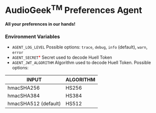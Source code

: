 # AudioGeek<sup>TM</sup> Preferences Agent
#### All your preferences in our hands!

### Environment Variables
* `AGENT_LOG_LEVEL` Possible options: `trace`, `debug`, `info` (default), `warn`, `error`
* `AGENT_SECRET`<span style="color:red">*</span> Secret used to decode Huell Token
* `AGENT_JWT_ALGORITHM` Algorithm used to decode Huell Token. Possible options:

| INPUT                | ALGORITHM |
|----------------------|-----------|
| hmacSHA256           | HS256     |
| hmacSHA384           | HS384     |
| hmacSHA512 (default) | HS512     |

